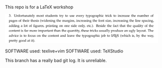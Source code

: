 This repo is for a LaTeX workshop

![Why use LaTeX](README-things/image1.png)

SOFTWARE used: texlive+vim
SOFTWARE used: TeXStudio

This branch has a really bad git log. It is unreliable.

